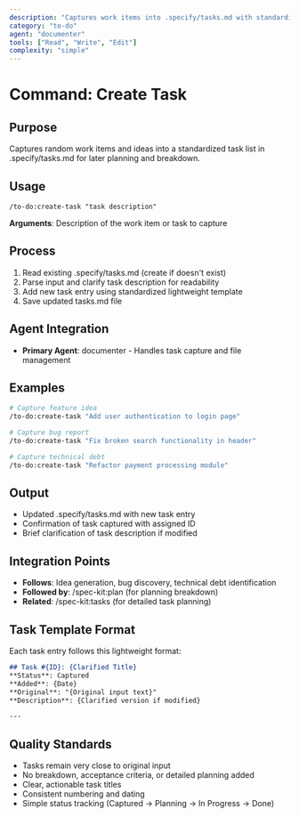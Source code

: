 ```yaml
---
description: "Captures work items into .specify/tasks.md with standardized lightweight entries"
category: "to-do"
agent: "documenter"
tools: ["Read", "Write", "Edit"]
complexity: "simple"
---
```


# Command: Create Task

## Purpose
Captures random work items and ideas into a standardized task list in .specify/tasks.md for later planning and breakdown.

## Usage
```
/to-do:create-task "task description"
```

**Arguments**: Description of the work item or task to capture

## Process
1. Read existing .specify/tasks.md (create if doesn't exist)
2. Parse input and clarify task description for readability
3. Add new task entry using standardized lightweight template
4. Save updated tasks.md file

## Agent Integration
- **Primary Agent**: documenter - Handles task capture and file management

## Examples
```bash
# Capture feature idea
/to-do:create-task "Add user authentication to login page"

# Capture bug report
/to-do:create-task "Fix broken search functionality in header"

# Capture technical debt
/to-do:create-task "Refactor payment processing module"
```

## Output
- Updated .specify/tasks.md with new task entry
- Confirmation of task captured with assigned ID
- Brief clarification of task description if modified

## Integration Points
- **Follows**: Idea generation, bug discovery, technical debt identification
- **Followed by**: /spec-kit:plan (for planning breakdown)
- **Related**: /spec-kit:tasks (for detailed task planning)

## Task Template Format
Each task entry follows this lightweight format:
```markdown
## Task #{ID}: {Clarified Title}
**Status**: Captured
**Added**: {Date}
**Original**: "{Original input text}"
**Description**: {Clarified version if modified}

---
```

## Quality Standards
- Tasks remain very close to original input
- No breakdown, acceptance criteria, or detailed planning added
- Clear, actionable task titles
- Consistent numbering and dating
- Simple status tracking (Captured → Planning → In Progress → Done)